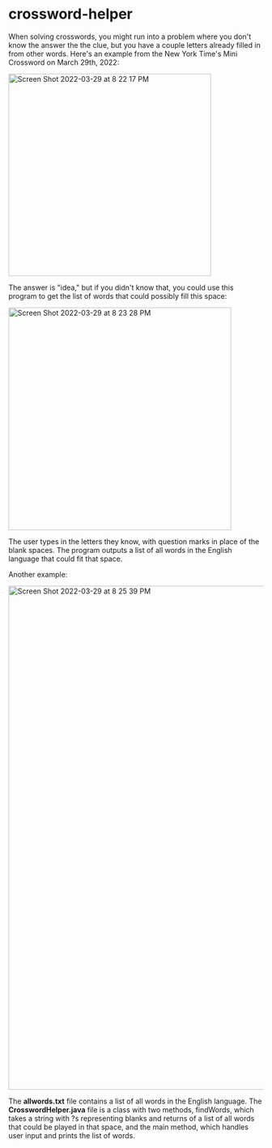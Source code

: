 # crossword-helper

When solving crosswords, you might run into a problem where you don't know the answer the the clue, but you have a couple letters already filled in from other words. Here's an example from the New York Time's Mini Crossword on March 29th, 2022:

<img width="400" alt="Screen Shot 2022-03-29 at 8 22 17 PM" src="https://user-images.githubusercontent.com/102486685/160726946-65229d74-01fb-4909-af16-b78062dd1bcb.png">

The answer is "idea," but if you didn't know that, you could use this program to get the list of words that could possibly fill this space:

<img width="440" alt="Screen Shot 2022-03-29 at 8 23 28 PM" src="https://user-images.githubusercontent.com/102486685/160727042-08949138-29a9-457c-9b08-db8c114063b0.png">

The user types in the letters they know, with question marks in place of the blank spaces. The program outputs a list of all words in the English language that could fit that space. 

Another example:

<img width="996" alt="Screen Shot 2022-03-29 at 8 25 39 PM" src="https://user-images.githubusercontent.com/102486685/160727240-bf1b580b-f8f1-4487-af74-5949f894ec0f.png">

The **allwords.txt** file contains a list of all words in the English language. The **CrosswordHelper.java** file is a class with two methods, findWords, which takes a string with ?s representing blanks and returns of a list of all words that could be played in that space, and the main method, which handles user input and prints the list of words.
